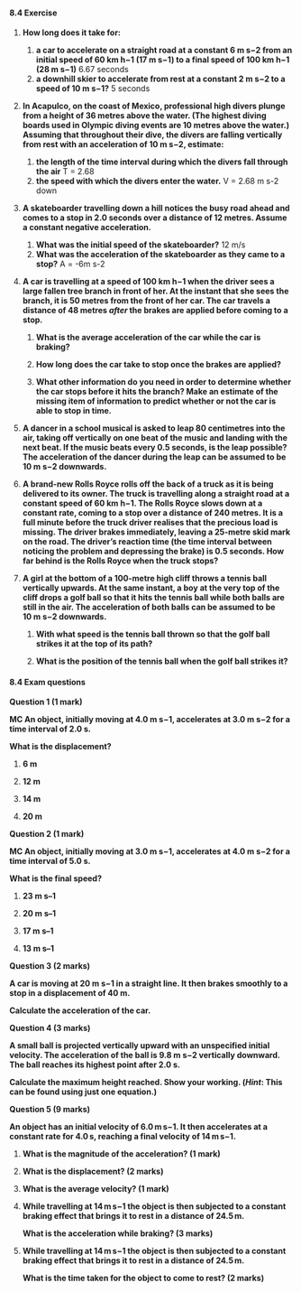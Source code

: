 #### **8.4 Exercise**

1. **How long does it take for:**
    
    1. **a car to accelerate on a straight road at a constant 6 m s−2 from an initial speed of 60 km h−1 (17 m s−1) to a final speed of 100 km h−1 (28 m s−1)**
        6.67 seconds
    2. **a downhill skier to accelerate from rest at a constant 2 m s−2 to a speed of 10 m s−1?**
        5 seconds
2. **In Acapulco, on the coast of Mexico, professional high divers plunge from a height of 36 metres above the water. (The highest diving boards used in Olympic diving events are 10 metres above the water.) Assuming that throughout their dive, the divers are falling vertically from rest with an acceleration of 10 m s−2, estimate:**
    
    1. **the length of the time interval during which the divers fall through the air**
        T = 2.68
    2. **the speed with which the divers enter the water.**
        V = 2.68 m s-2 down
3. **A skateboarder travelling down a hill notices the busy road ahead and comes to a stop in 2.0 seconds over a distance of 12 metres. Assume a constant negative acceleration.**
    
    1. **What was the initial speed of the skateboarder?**
        12 m/s
    2. **What was the acceleration of the skateboarder as they came to a stop?**
        A = -6m s-2
4. **A car is travelling at a speed of 100 km h−1 when the driver sees a large fallen tree branch in front of her. At the instant that she sees the branch, it is 50 metres from the front of her car. The car travels a distance of 48 metres _after_ the brakes are applied before coming to a stop.**
    
    1. **What is the average acceleration of the car while the car is braking?**
        
    2. **How long does the car take to stop once the brakes are applied?**
        
    3. **What other information do you need in order to determine whether the car stops before it hits the branch? Make an estimate of the missing item of information to predict whether or not the car is able to stop in time.**
        
5. **A dancer in a school musical is asked to leap 80 centimetres into the air, taking off vertically on one beat of the music and landing with the next beat. If the music beats every 0.5 seconds, is the leap possible? The acceleration of the dancer during the leap can be assumed to be 10 m s−2 downwards.**
    
6. **A brand-new Rolls Royce rolls off the back of a truck as it is being delivered to its owner. The truck is travelling along a straight road at a constant speed of 60 km h−1. The Rolls Royce slows down at a constant rate, coming to a stop over a distance of 240 metres. It is a full minute before the truck driver realises that the precious load is missing. The driver brakes immediately, leaving a 25-metre skid mark on the road. The driver’s reaction time (the time interval between noticing the problem and depressing the brake) is 0.5 seconds. How far behind is the Rolls Royce when the truck stops?**
    
7. **A girl at the bottom of a 100-metre high cliff throws a tennis ball vertically upwards. At the same instant, a boy at the very top of the cliff drops a golf ball so that it hits the tennis ball while both balls are still in the air. The acceleration of both balls can be assumed to be 10 m s−2 downwards.**
    
    1. **With what speed is the tennis ball thrown so that the golf ball strikes it at the top of its path?**
        
    2. **What is the position of the tennis ball when the golf ball strikes it?**
        

#### **8.4 Exam questions**

**[](https://content2.learnon.com.au/embedded-searchlight?&isbn=9781119887843&assetid=tlvd-4356)Question 1 (1 mark)**

**MC An object, initially moving at 4.0 m s−1, accelerates at 3.0 m s−2 for a time interval of 2.0 s.**

**What is the displacement?**

1. **6 m**
    
2. **12 m**
    
3. **14 m**
    
4. **20 m**
    

**[](https://content2.learnon.com.au/embedded-searchlight?&isbn=9781119887843&assetid=tlvd-4357)Question 2 (1 mark)**

**MC An object, initially moving at 3.0 m s−1, accelerates at 4.0 m s−2 for a time interval of 5.0 s.**

**What is the final speed?**

1. **23 m s–1**
    
2. **20 m s–1**
    
3. **17 m s–1**
    
4. **13 m s–1**
    

**[](https://content2.learnon.com.au/embedded-searchlight?&isbn=9781119887843&assetid=tlvd-4358)Question 3 (2 marks)**

**A car is moving at 20 m s−1 in a straight line. It then brakes smoothly to a stop in a displacement of 40 m.**

**Calculate the acceleration of the car.**

**[](https://content2.learnon.com.au/embedded-searchlight?&isbn=9781119887843&assetid=tlvd-4359)Question 4 (3 marks)**

**A small ball is projected vertically upward with an unspecified initial velocity. The acceleration of the ball is 9.8 m s−2 vertically downward. The ball reaches its highest point after 2.0 s.**

**Calculate the maximum height reached. Show your working. (_Hint_: This can be found using just one equation.)**

**[](https://content2.learnon.com.au/embedded-searchlight?&isbn=9781119887843&assetid=tlvd-4360)Question 5 (9 marks)**

**An object has an initial velocity of 6.0 m s−1. It then accelerates at a constant rate for 4.0 s, reaching a final velocity of 14 m s−1.**

1. **What is the magnitude of the acceleration? **(1 mark)****
    
2. **What is the displacement? **(2 marks)****
    
3. **What is the average velocity? **(1 mark)****
    
4. **While travelling at 14 m s−1 the object is then subjected to a constant braking effect that brings it to rest in a distance of 24.5 m.**
    
    **What is the acceleration while braking? **(3 marks)****
    
5. **While travelling at 14 m s−1 the object is then subjected to a constant braking effect that brings it to rest in a distance of 24.5 m.**
    
    **What is the time taken for the object to come to rest? **(2 marks)****